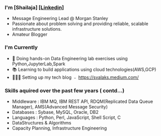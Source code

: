 ### I'm [Shailaja]   [[Linkedin]](https://www.linkedin.com/in/svalakatte/)


* Message Engineering Lead @ Morgan Stanley
* Passionate about problem solving and providing reliable, scalable infrastructure solutions.
* Amateur Blogger

### I'm Currently

- 📱 Doing hands-on Data Engineering lab exercises using Python,JupyterLab,Spark
- 📚 Learning to build applications using cloud technologies(AWS,GCP)
- 👷🏽‍♂️ Setting up my tech blog ﹣ https://svalaks.medium.com/

### Skills aquired over the past few years ( contd...)
- Middleware : IBM MQ, IBM REST API, RDQM(Replicated Data Queue Manager), AMS(Advanced Message Security)
- Databases : Sybase, MySQL, Oracle, DB2
- Languages : Python, Perl, JavaScript, Shell Script, C
- DataStructures & Algorithms
- Capacity Planning, Infrastructure Engineering
